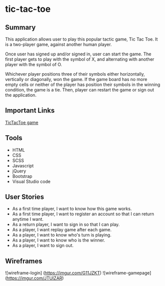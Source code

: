 # tic-tac-toe

## Summary
This application allows user to play this popular tactic game, Tic Tac Toe. It is a two-player game, against another human player.

Once user has signed up and/or signed in, user can start the game. The first player gets to play with the symbol of X, and alternating with another player with the symbol of O.

Whichever player positions three of their symbols either horizontally, vertically or diagonally, won the game. If the game board has no more empty cells or neither of the player has position their symbols in the winning condition, the game is a tie. Then, player can restart the game or sign out the application.

## Important Links
 [TicTacToe game](https://tiffyyc.github.io/tictactoe/)


## Tools
- HTML
- CSS
- SCSS
- Javascript
- jQuery
- Bootstrap
- Visual Studio code

## User Stories
- As a first time player, I want to know how this game works.
- As a first time player, I want to register an account so that I can return anytime I want.
- As a return player, I want to sign in so that I can play.
- As a player, I want replay game after each game.
- As a player, I want to know who's turn is playing.
- As a player, I want to know who is the winner.
- As a player, I want to sign out.

## Wireframes

![wireframe-login] (https://imgur.com/G11JZKT)
![wireframe-gamepage] (https://imgur.com/JTUIZAR)
